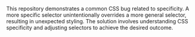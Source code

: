 This repository demonstrates a common CSS bug related to specificity.  A more specific selector unintentionally overrides a more general selector, resulting in unexpected styling. The solution involves understanding CSS specificity and adjusting selectors to achieve the desired outcome.